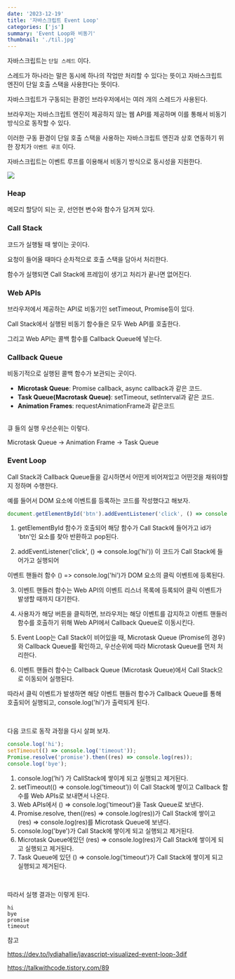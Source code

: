 ```yaml
---
date: '2023-12-19'
title: '자바스크립트 Event Loop'
categories: ['js']
summary: 'Event Loop와 비동기'
thumbnail: './til.jpg'
---
```


자바스크립트는 `단일 스레드` 이다.

스레드가 하나라는 말은 동시에 하나의 작업만 처리할 수 있다는 뜻이고 자바스크립트 엔진이 단일 호출 스택을 사용한다는 뜻이다.

자바스크립트가 구동되는 환경인 브라우저에서는 여러 개의 스레드가 사용된다.

브라우저는 자바스크립트 엔진이 제공하지 않는 웹 API를 제공하며 이를 통해서 비동기 방식으로 동작할 수 있다.

이러한 구동 환경이 단일 호출 스택을 사용하는 자바스크립트 엔진과 상호 연동하기 위한 장치가 `이벤트 루프` 이다.

자바스크립트는 이벤트 루프를 이용해서 비동기 방식으로 동시성을 지원한다.

![](../static/eventloop.png)

### Heap
메모리 할당이 되는 곳, 선언현 변수와 함수가 담겨져 있다.
### Call Stack
코드가 실행될 때 쌓이는 곳이다.

요청이 들어올 때마다 순차적으로 호출 스택을 담아서 처리한다.

함수가 실행되면 Call Stack에 프레임이 생기고 처리가 끝나면 없어진다.

### Web APIs
브라우저에서 제공하는 API로 비동기인 setTimeout, Promise등이 있다.

Call Stack에서 실행된 비동기 함수들은 모두 Web API를 호출한다.

그리고 Web API는 콜백 함수를 Callback Queue에 넣는다.


### Callback Queue 
비동기적으로 실행된 콜백 함수가 보관되는 곳이다.
- **Microtask Queue**: Promise callback, async callback과 같은 코드.
- **Task Queue(Macrotask Queue)**: setTimeout, setInterval과 같은 코드.
- **Animation Frames**: requestAnimationFrame과 같은코드
<br />
큐 들의 실행 우선순위는 이렇다.

Microtask Queue -> Animation Frame -> Task Queue


### Event Loop
Call Stack과 Callback Queue들을 감시하면서 어떤게 비어져있고 어떤것을 채워야할지 정하며 수행한다.

예를 들어서 DOM 요소에 이벤트를 등록하는 코드를 작성했다고 해보자.

```js
document.getElementById('btn').addEventListener('click', () => console.log('hi'));
```

1. getElementById 함수가 호출되어 해당 함수가 Call Stack에 들어가고 id가 'btn'인 요소를 찾아 반환하고 pop된다.

2. addEventListener('click', () => console.log('hi')) 이 코드가 Call Stack에 들어가고 실행되어

이벤트 핸들러 함수 () => console.log('hi')가 DOM 요소의 클릭 이벤트에 등록된다.

3. 이벤트 핸들러 함수는 Web API의 이벤트 리스너 목록에 등록되어 클릭 이벤트가 발생할 때까지 대기한다.

4. 사용자가 해당 버튼을 클릭하면, 브라우저는 해당 이벤트를 감지하고 이벤트 핸들러 함수를 호출하기 위해 Web API에서 Callback Queue로 이동시킨다.

5. Event Loop는 Call Stack이 비어있을 때, Microtask Queue (Promise의 경우)와 Callback Queue를 확인하고, 우선순위에 따라 Microtask Queue를 먼저 처리한다.

6. 이벤트 핸들러 함수는 Callback Queue (Microtask Queue)에서 Call Stack으로 이동되어 실행된다.

따라서 클릭 이벤트가 발생하면 해당 이벤트 핸들러 함수가 Callback Queue를 통해 호출되어 실행되고,
console.log('hi')가 출력되게 된다.

<br />

다음 코드로 동작 과정을 다시 살펴 보자.

```js
console.log('hi');
setTimeout(() => console.log('timeout'));
Promise.resolve('promise').then((res) => console.log(res));
console.log('bye');
```

1. console.log(’hi’) 가 CallStack에 쌓이게 되고 실행되고 제거된다.
2. setTimeout(() ⇒ console.log(’timeout’)) 이 Call Stack에 쌓이고 Callback 함수를 Web APIs로 보내면서 나온다.
3. Web APIs에서 () ⇒ console.log(’timeout’)을 Task Queue로 보낸다.
4. Promise.resolve, then((res) ⇒ console.log(res))가 Call Stack에 쌓이고 (res) ⇒ console.log(res)를 Microtask Queue에 보낸다.
5. console.log('bye')가 Call Stack에 쌓이게 되고 실행되고 제거된다.
6. Microtask Queue에있던 (res) ⇒ console.log(res)가 Call Stack에 쌓이게 되고 실행되고 제거된다.
7. Task Queue에 있던 () ⇒ console.log(’timeout’)가 Call Stack에 쌓이게 되고 실행되고 제거된다.
<br />

따라서 실행 결과는 이렇게 된다.

```
hi
bye
promise
timeout
```

참고

https://dev.to/lydiahallie/javascript-visualized-event-loop-3dif

https://talkwithcode.tistory.com/89
